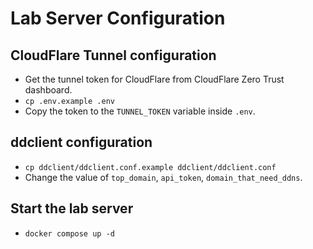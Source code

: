 # Lab Server Configuration

## CloudFlare Tunnel configuration

* Get the tunnel token for CloudFlare from CloudFlare Zero Trust dashboard.
* `cp .env.example .env`
* Copy the token to the `TUNNEL_TOKEN` variable inside `.env`.

## ddclient configuration

* `cp ddclient/ddclient.conf.example ddclient/ddclient.conf`
* Change the value of `top_domain`, `api_token`, `domain_that_need_ddns`.

## Start the lab server

* `docker compose up -d`
